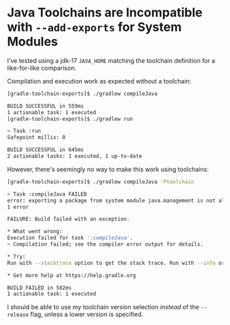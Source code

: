 # Java Toolchains are Incompatible with `--add-exports` for System Modules

I've tested using a jdk-17 `JAVA_HOME` matching the toolchain definition for a like-for-like comparison.

Compilation and execution work as expected without a toolchain:

```bash
[gradle-toolchain-exports]$ ./gradlew compileJava

BUILD SUCCESSFUL in 559ms
1 actionable task: 1 executed
[gradle-toolchain-exports]$ ./gradlew run

> Task :run
Safepoint millis: 0

BUILD SUCCESSFUL in 645ms
2 actionable tasks: 1 executed, 1 up-to-date
```

However, there's seemingly no way to make this work using toolchains:

```bash
[gradle-toolchain-exports]$ ./gradlew compileJava -Ptoolchain

> Task :compileJava FAILED
error: exporting a package from system module java.management is not allowed with --release
1 error

FAILURE: Build failed with an exception.

* What went wrong:
Execution failed for task ':compileJava'.
> Compilation failed; see the compiler error output for details.

* Try:
Run with --stacktrace option to get the stack trace. Run with --info or --debug option to get more log output. Run with --scan to get full insights.

* Get more help at https://help.gradle.org

BUILD FAILED in 582ms
1 actionable task: 1 executed
```

I should be able to use my toolchain version selection _instead_ of the `--release` flag, unless a lower version is specified.